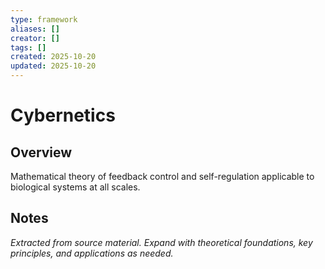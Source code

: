 ```yaml
---
type: framework
aliases: []
creator: []
tags: []
created: 2025-10-20
updated: 2025-10-20
---
```


# Cybernetics

## Overview

Mathematical theory of feedback control and self-regulation applicable to biological systems at all scales.

## Notes

*Extracted from source material. Expand with theoretical foundations, key principles, and applications as needed.*
